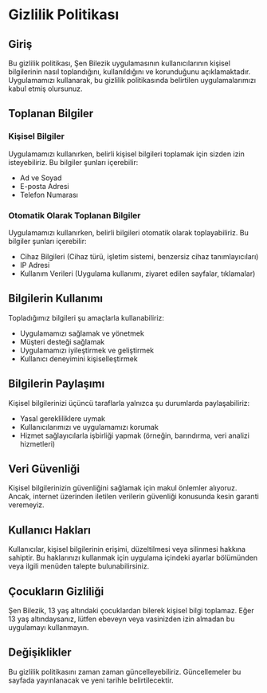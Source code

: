 # Gizlilik Politikası

## Giriş

Bu gizlilik politikası, Şen Bilezik uygulamasının kullanıcılarının kişisel bilgilerinin nasıl toplandığını, kullanıldığını ve korunduğunu açıklamaktadır. Uygulamamızı kullanarak, bu gizlilik politikasında belirtilen uygulamalarımızı kabul etmiş olursunuz.

## Toplanan Bilgiler

### Kişisel Bilgiler

Uygulamamızı kullanırken, belirli kişisel bilgileri toplamak için sizden izin isteyebiliriz. Bu bilgiler şunları içerebilir:
- Ad ve Soyad
- E-posta Adresi
- Telefon Numarası

### Otomatik Olarak Toplanan Bilgiler

Uygulamamızı kullanırken, belirli bilgileri otomatik olarak toplayabiliriz. Bu bilgiler şunları içerebilir:
- Cihaz Bilgileri (Cihaz türü, işletim sistemi, benzersiz cihaz tanımlayıcıları)
- IP Adresi
- Kullanım Verileri (Uygulama kullanımı, ziyaret edilen sayfalar, tıklamalar)

## Bilgilerin Kullanımı

Topladığımız bilgileri şu amaçlarla kullanabiliriz:
- Uygulamamızı sağlamak ve yönetmek
- Müşteri desteği sağlamak
- Uygulamamızı iyileştirmek ve geliştirmek
- Kullanıcı deneyimini kişiselleştirmek

## Bilgilerin Paylaşımı

Kişisel bilgilerinizi üçüncü taraflarla yalnızca şu durumlarda paylaşabiliriz:
- Yasal gerekliliklere uymak
- Kullanıcılarımızı ve uygulamamızı korumak
- Hizmet sağlayıcılarla işbirliği yapmak (örneğin, barındırma, veri analizi hizmetleri)

## Veri Güvenliği

Kişisel bilgilerinizin güvenliğini sağlamak için makul önlemler alıyoruz. Ancak, internet üzerinden iletilen verilerin güvenliği konusunda kesin garanti veremeyiz.

## Kullanıcı Hakları

Kullanıcılar, kişisel bilgilerinin erişimi, düzeltilmesi veya silinmesi hakkına sahiptir. Bu haklarınızı kullanmak için uygulama içindeki ayarlar bölümünden veya ilgili menüden talepte bulunabilirsiniz.

## Çocukların Gizliliği

Şen Bilezik, 13 yaş altındaki çocuklardan bilerek kişisel bilgi toplamaz. Eğer 13 yaş altındaysanız, lütfen ebeveyn veya vasinizden izin almadan bu uygulamayı kullanmayın.

## Değişiklikler

Bu gizlilik politikasını zaman zaman güncelleyebiliriz. Güncellemeler bu sayfada yayınlanacak ve yeni tarihle belirtilecektir.
